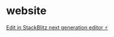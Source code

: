 # website

[Edit in StackBlitz next generation editor ⚡️](https://stackblitz.com/~/github.com/mccaigs/website)